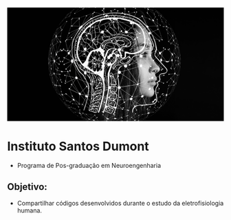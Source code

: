 <p align="center">
  <img src="https://github.com/Gus-1003/ISD_prog20232/blob/main/Capa.png">
</p>


# Instituto Santos Dumont
  * Programa de Pos-graduação em Neuroengenharia

## Objetivo:
  * Compartilhar códigos desenvolvidos durante o estudo da eletrofisiologia humana.
